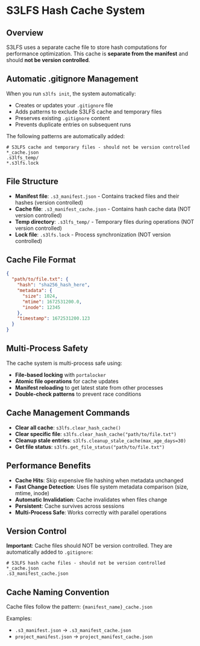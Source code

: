 # S3LFS Hash Cache System

## Overview

S3LFS uses a separate cache file to store hash computations for performance optimization. This cache is **separate from the manifest** and should **not be version controlled**.

## Automatic .gitignore Management

When you run `s3lfs init`, the system automatically:
- Creates or updates your `.gitignore` file
- Adds patterns to exclude S3LFS cache and temporary files
- Preserves existing `.gitignore` content
- Prevents duplicate entries on subsequent runs

The following patterns are automatically added:
```
# S3LFS cache and temporary files - should not be version controlled
*_cache.json
.s3lfs_temp/
*.s3lfs.lock
```

## File Structure

- **Manifest file**: `.s3_manifest.json` - Contains tracked files and their hashes (version controlled)
- **Cache file**: `.s3_manifest_cache.json` - Contains hash cache data (NOT version controlled)
- **Temp directory**: `.s3lfs_temp/` - Temporary files during operations (NOT version controlled)
- **Lock file**: `.s3lfs.lock` - Process synchronization (NOT version controlled)

## Cache File Format

```json
{
  "path/to/file.txt": {
    "hash": "sha256_hash_here",
    "metadata": {
      "size": 1024,
      "mtime": 1672531200.0,
      "inode": 12345
    },
    "timestamp": 1672531200.123
  }
}
```

## Multi-Process Safety

The cache system is multi-process safe using:
- **File-based locking** with `portalocker`
- **Atomic file operations** for cache updates
- **Manifest reloading** to get latest state from other processes
- **Double-check patterns** to prevent race conditions

## Cache Management Commands

- **Clear all cache**: `s3lfs.clear_hash_cache()`
- **Clear specific file**: `s3lfs.clear_hash_cache("path/to/file.txt")`
- **Cleanup stale entries**: `s3lfs.cleanup_stale_cache(max_age_days=30)`
- **Get file status**: `s3lfs.get_file_status("path/to/file.txt")`

## Performance Benefits

- **Cache Hits**: Skip expensive file hashing when metadata unchanged
- **Fast Change Detection**: Uses file system metadata comparison (size, mtime, inode)
- **Automatic Invalidation**: Cache invalidates when files change
- **Persistent**: Cache survives across sessions
- **Multi-Process Safe**: Works correctly with parallel operations

## Version Control

**Important**: Cache files should NOT be version controlled. They are automatically added to `.gitignore`:

```
# S3LFS hash cache files - should not be version controlled
*_cache.json
.s3_manifest_cache.json
```

## Cache Naming Convention

Cache files follow the pattern: `{manifest_name}_cache.json`

Examples:
- `.s3_manifest.json` → `.s3_manifest_cache.json`
- `project_manifest.json` → `project_manifest_cache.json`
